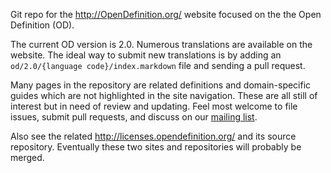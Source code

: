Git repo for the <http://OpenDefinition.org/> website focused on the
the Open Definition (OD).

The current OD version is 2.0. Numerous translations are available
on the website. The ideal way to submit new translations is by adding
an `od/2.0/{language code}/index.markdown` file and sending a pull request.

Many pages in the repository are related definitions and domain-specific
guides which are not highlighted in the site navigation. These are all
still of interest but in need of review and updating. Feel most welcome
to file issues, submit pull requests, and discuss on our [mailing
list](http://lists.okfn.org/mailman/listinfo/od-discuss).

Also see the related <http://licenses.opendefinition.org/> and its source
repository. Eventually these two sites and repositories will probably be
merged.
